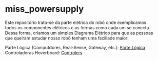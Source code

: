 # miss_powersupply


Este repositório trata-se da parte elétrica do robô onde exemplicamos todos os componentes elétricos e as formas como cada um se conecta. Dessa forma, criamos um simples Diagrama Elétrico para que as pessoas que queiram estudar nosso robô tenham uma faciliade maior:

Parte Lógica (Computdores, Real-Sense, Gateway, etc.): [Parte Lógica](https://raw.githubusercontent.com/Pequi-Mecanico-Home/miss_powersupply/f45eeaba71b29771382fd7d1f95dc55a6035c4f7/BAT_LOG.svg)
Controladoras Hoverboard: [Controlers](https://raw.githubusercontent.com/Pequi-Mecanico-Home/miss_powersupply/d57c1f15877f3b21124b65898d1d61d6f7b9d789/Hovers_PowerSuplly.svg)
